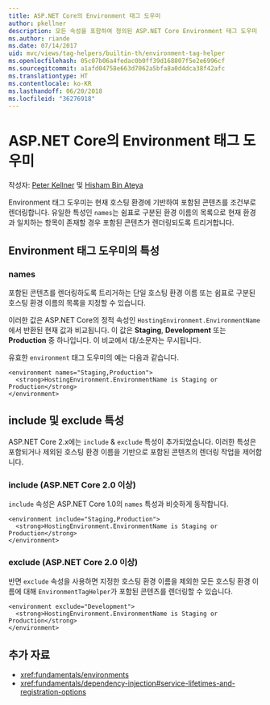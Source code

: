 ```yaml
---
title: ASP.NET Core의 Environment 태그 도우미
author: pkellner
description: 모든 속성을 포함하여 정의된 ASP.NET Core Environment 태그 도우미
ms.author: riande
ms.date: 07/14/2017
uid: mvc/views/tag-helpers/builtin-th/environment-tag-helper
ms.openlocfilehash: 05c07b06a4fedac0b0ff39d168807f5e2e6996cf
ms.sourcegitcommit: a1afd04758e663d7062a5bfa8a0d4dca38f42afc
ms.translationtype: HT
ms.contentlocale: ko-KR
ms.lasthandoff: 06/20/2018
ms.locfileid: "36276918"
---
```

# <a name="environment-tag-helper-in-aspnet-core"></a>ASP.NET Core의 Environment 태그 도우미

작성자: [Peter Kellner](http://peterkellner.net) 및 [Hisham Bin Ateya](https://twitter.com/hishambinateya)

Environment 태그 도우미는 현재 호스팅 환경에 기반하여 포함된 콘텐츠를 조건부로 렌더링합니다. 유일한 특성인 `names`는 쉼표로 구분된 환경 이름의 목록으로 현재 환경과 일치하는 항목이 존재할 경우 포함된 콘텐츠가 렌더링되도록 트리거합니다.


## <a name="environment-tag-helper-attributes"></a>Environment 태그 도우미의 특성

### <a name="names"></a>names

포함된 콘텐츠를 렌더링하도록 트리거하는 단일 호스팅 환경 이름 또는 쉼표로 구분된 호스팅 환경 이름의 목록을 지정할 수 있습니다.


이러한 값은 ASP.NET Core의 정적 속성인 `HostingEnvironment.EnvironmentName`에서 반환된 현재 값과 비교됩니다.  이 값은 **Staging**, **Development** 또는 **Production** 중 하나입니다. 이 비교에서 대/소문자는 무시됩니다.

유효한 `environment` 태그 도우미의 예는 다음과 같습니다.

```cshtml
<environment names="Staging,Production">
  <strong>HostingEnvironment.EnvironmentName is Staging or Production</strong>
</environment>
```

## <a name="include-and-exclude-attributes"></a>include 및 exclude 특성

ASP.NET Core 2.x에는 `include` & `exclude` 특성이 추가되었습니다. 이러한 특성은 포함되거나 제외된 호스팅 환경 이름을 기반으로 포함된 콘텐츠의 렌더링 작업을 제어합니다.

### <a name="include-aspnet-core-20-and-later"></a>include (ASP.NET Core 2.0 이상)

`include` 속성은 ASP.NET Core 1.0의 `names` 특성과 비슷하게 동작합니다.

```cshtml
<environment include="Staging,Production">
  <strong>HostingEnvironment.EnvironmentName is Staging or Production</strong>
</environment>
```

### <a name="exclude-aspnet-core-20-and-later"></a>exclude (ASP.NET Core 2.0 이상)

반면 `exclude` 속성을 사용하면 지정한 호스팅 환경 이름을 제외한 모든 호스팅 환경 이름에 대해 `EnvironmentTagHelper`가 포함된 콘텐츠를 렌더링할 수 있습니다.

```cshtml
<environment exclude="Development">
  <strong>HostingEnvironment.EnvironmentName is Staging or Production</strong>
</environment>
```

## <a name="additional-resources"></a>추가 자료

* <xref:fundamentals/environments>
* <xref:fundamentals/dependency-injection#service-lifetimes-and-registration-options>
